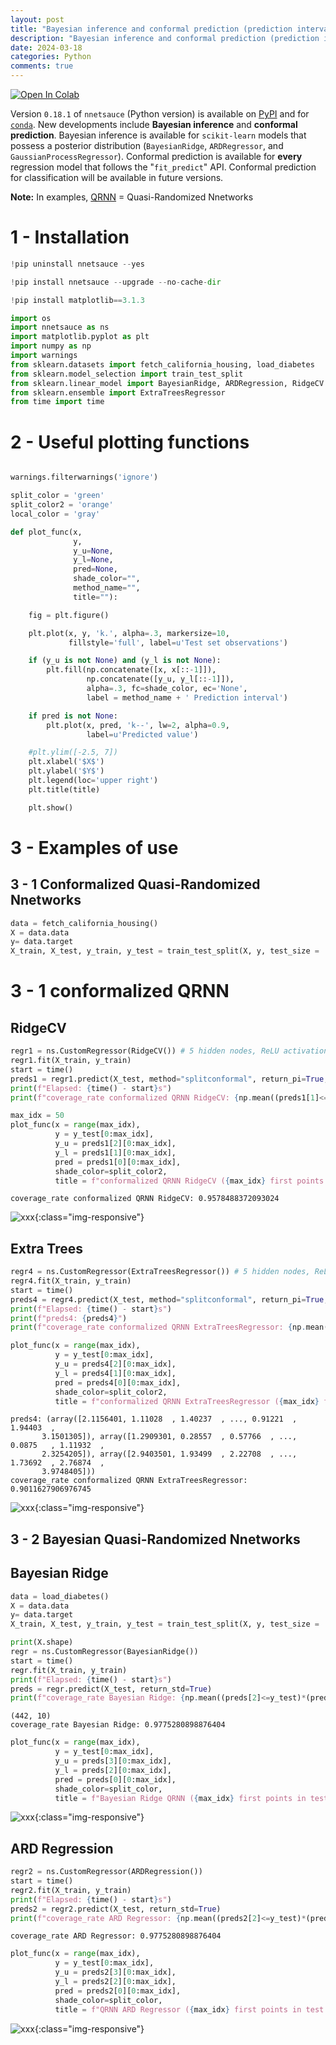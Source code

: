 ```yaml
---
layout: post
title: "Bayesian inference and conformal prediction (prediction intervals) in nnetsauce v0.18.1"
description: "Bayesian inference and conformal prediction (prediction intervals) in nnetsauce v0.18.1"
date: 2024-03-18
categories: Python
comments: true
---
```


<span>
<a target="_blank" href="https://colab.research.google.com/github/Techtonique/nnetsauce/blob/master/nnetsauce/demo/thierrymoudiki_20240318_conformal_and_bayesian_regression.ipynb">
  <img style="width: inherit;" src="https://colab.research.google.com/assets/colab-badge.svg" alt="Open In Colab"/>
</a>
</span>

Version `0.18.1` of `nnetsauce` (Python version) is available on [PyPI](https://pypi.org/project/nnetsauce/0.18.1/) and for [`conda`](https://anaconda.org/conda-forge/nnetsauce). New developments include __Bayesian inference__ and __conformal prediction__. Bayesian inference is available for `scikit-learn` models that possess a posterior distribution (`BayesianRidge`, `ARDRegressor`, and `GaussianProcessRegressor`). Conformal prediction is available for __every__ regression model that follows the "`fit_predict`" API. Conformal prediction for classification will be available in future versions. 

**Note:** In examples, [QRNN](https://thierrymoudiki.github.io/blog/#QuasiRandomizedNN) = Quasi-Randomized Nnetworks 

# **1 - Installation**


```python
!pip uninstall nnetsauce --yes
```


```python
!pip install nnetsauce --upgrade --no-cache-dir
```


```python
!pip install matplotlib==3.1.3
```


```python
import os 
import nnetsauce as ns 
import matplotlib.pyplot as plt 
import numpy as np 
import warnings
from sklearn.datasets import fetch_california_housing, load_diabetes
from sklearn.model_selection import train_test_split
from sklearn.linear_model import BayesianRidge, ARDRegression, RidgeCV
from sklearn.ensemble import ExtraTreesRegressor
from time import time 
```

# 2 - Useful plotting functions


```python

warnings.filterwarnings('ignore')

split_color = 'green'
split_color2 = 'orange'
local_color = 'gray'

def plot_func(x,
              y,
              y_u=None,
              y_l=None,
              pred=None,
              shade_color="",
              method_name="",
              title=""):

    fig = plt.figure()

    plt.plot(x, y, 'k.', alpha=.3, markersize=10,
             fillstyle='full', label=u'Test set observations')

    if (y_u is not None) and (y_l is not None):
        plt.fill(np.concatenate([x, x[::-1]]),
                 np.concatenate([y_u, y_l[::-1]]),
                 alpha=.3, fc=shade_color, ec='None',
                 label = method_name + ' Prediction interval')

    if pred is not None:
        plt.plot(x, pred, 'k--', lw=2, alpha=0.9,
                 label=u'Predicted value')

    #plt.ylim([-2.5, 7])
    plt.xlabel('$X$')
    plt.ylabel('$Y$')
    plt.legend(loc='upper right')
    plt.title(title)

    plt.show()
```

# 3 - Examples of use

## 3 - 1 Conformalized Quasi-Randomized Nnetworks 


```python
data = fetch_california_housing()
X = data.data
y= data.target
X_train, X_test, y_train, y_test = train_test_split(X, y, test_size = .2, random_state = 123)
```

# 3 - 1 conformalized QRNN 

## RidgeCV 


```python
regr1 = ns.CustomRegressor(RidgeCV()) # 5 hidden nodes, ReLU activation function
regr1.fit(X_train, y_train)
start = time()
preds1 = regr1.predict(X_test, method="splitconformal", return_pi=True, level=95)
print(f"Elapsed: {time() - start}s")
print(f"coverage_rate conformalized QRNN RidgeCV: {np.mean((preds1[1]<=y_test)*(preds1[2]>=y_test))}")

max_idx = 50
plot_func(x = range(max_idx),
          y = y_test[0:max_idx],
          y_u = preds1[2][0:max_idx],
          y_l = preds1[1][0:max_idx],
          pred = preds1[0][0:max_idx],
          shade_color=split_color2,
          title = f"conformalized QRNN RidgeCV ({max_idx} first points in test set)")
```

    coverage_rate conformalized QRNN RidgeCV: 0.9578488372093024



![xxx]({{base}}/images/2024-03-18/2024-03-18-image1.png){:class="img-responsive"}      
    

## Extra Trees


```python
regr4 = ns.CustomRegressor(ExtraTreesRegressor()) # 5 hidden nodes, ReLU activation function
regr4.fit(X_train, y_train)
start = time()
preds4 = regr4.predict(X_test, method="splitconformal", return_pi=True, level=90)
print(f"Elapsed: {time() - start}s")
print(f"preds4: {preds4}")
print(f"coverage_rate conformalized QRNN ExtraTreesRegressor: {np.mean((preds4[1]<=y_test)*(preds4[2]>=y_test))}")

plot_func(x = range(max_idx),
          y = y_test[0:max_idx],
          y_u = preds4[2][0:max_idx],
          y_l = preds4[1][0:max_idx],
          pred = preds4[0][0:max_idx],
          shade_color=split_color2,
          title = f"conformalized QRNN ExtraTreesRegressor ({max_idx} first points in test set)")
```

    preds4: (array([2.1156401, 1.11028  , 1.40237  , ..., 0.91221  , 1.94403  ,
           3.1501305]), array([1.2909301, 0.28557  , 0.57766  , ..., 0.0875   , 1.11932  ,
           2.3254205]), array([2.9403501, 1.93499  , 2.22708  , ..., 1.73692  , 2.76874  ,
           3.9748405]))
    coverage_rate conformalized QRNN ExtraTreesRegressor: 0.9011627906976745



    
![xxx]({{base}}/images/2024-03-18/2024-03-18-image2.png){:class="img-responsive"}          


## 3 - 2 Bayesian Quasi-Randomized Nnetworks 

## Bayesian Ridge


```python
data = load_diabetes()
X = data.data
y= data.target
X_train, X_test, y_train, y_test = train_test_split(X, y, test_size = .2, random_state = 123)

print(X.shape)
regr = ns.CustomRegressor(BayesianRidge())
start = time()
regr.fit(X_train, y_train)
print(f"Elapsed: {time() - start}s")
preds = regr.predict(X_test, return_std=True)
print(f"coverage_rate Bayesian Ridge: {np.mean((preds[2]<=y_test)*(preds[3]>=y_test))}")

```

    (442, 10)
    coverage_rate Bayesian Ridge: 0.9775280898876404



```python
plot_func(x = range(max_idx),
          y = y_test[0:max_idx],
          y_u = preds[3][0:max_idx],
          y_l = preds[2][0:max_idx],
          pred = preds[0][0:max_idx],
          shade_color=split_color,
          title = f"Bayesian Ridge QRNN ({max_idx} first points in test set)")
```


![xxx]({{base}}/images/2024-03-18/2024-03-18-image3.png){:class="img-responsive"}          


## ARD Regression


```python
regr2 = ns.CustomRegressor(ARDRegression())
start = time()
regr2.fit(X_train, y_train)
print(f"Elapsed: {time() - start}s")
preds2 = regr2.predict(X_test, return_std=True)
print(f"coverage_rate ARD Regressor: {np.mean((preds2[2]<=y_test)*(preds2[3]>=y_test))}")


```
    
    coverage_rate ARD Regressor: 0.9775280898876404



```python
plot_func(x = range(max_idx),
          y = y_test[0:max_idx],
          y_u = preds2[3][0:max_idx],
          y_l = preds2[2][0:max_idx],
          pred = preds2[0][0:max_idx],
          shade_color=split_color,
          title = f"QRNN ARD Regressor ({max_idx} first points in test set)")
```


![xxx]({{base}}/images/2024-03-18/2024-03-18-image4.png){:class="img-responsive"}          

